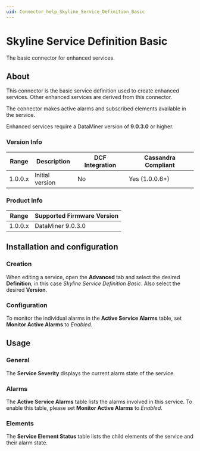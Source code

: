 ```yaml
---
uid: Connector_help_Skyline_Service_Definition_Basic
---
```


# Skyline Service Definition Basic

The basic connector for enhanced services.

## About

This connector is the basic service definition used to create enhanced services. Other enhanced services are derived from this connector.

The connector makes active alarms and subscribed elements available in the service.

Enhanced services require a DataMiner version of **9.0.3.0** or higher.

### Version Info

| **Range** | **Description** | **DCF Integration** | **Cassandra Compliant** |
|------------------|-----------------|---------------------|-------------------------|
| 1.0.0.x          | Initial version | No                  | Yes (1.0.0.6+)          |

### Product Info

| Range | Supported Firmware Version |
|------------------|-----------------------------|
| 1.0.0.x          | DataMiner 9.0.3.0           |

## Installation and configuration

### Creation

When editing a service, open the **Advanced** tab and select the desired **Definition**, in this case *Skyline Service Definition Basic*. Also select the desired **Version**.

### Configuration

To monitor the individual alarms in the **Active Service Alarms** table, set **Monitor Active Alarms** to *Enabled*.

## Usage

### General

The **Service Severity** displays the current alarm state of the service.

### Alarms

The **Active Service Alarms** table lists the alarms involved in this service. To enable this table, please set **Monitor Active Alarms** to *Enabled*.

### Elements

The **Service Element Status** table lists the child elements of the service and their alarm state.
